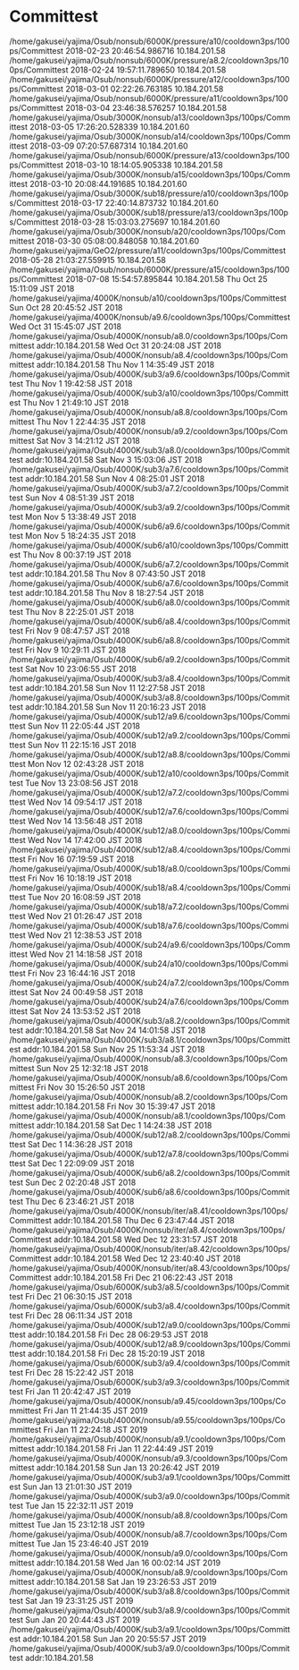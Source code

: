# Committest
  /home/gakusei/yajima/Osub/nonsub/6000K/pressure/a10/cooldown3ps/100ps/Committest 2018-02-23 20:46:54.986716 10.184.201.58
  /home/gakusei/yajima/Osub/nonsub/6000K/pressure/a8.2/cooldown3ps/100ps/Committest 2018-02-24 19:57:11.789650 10.184.201.58
  /home/gakusei/yajima/Osub/nonsub/6000K/pressure/a12/cooldown3ps/100ps/Committest 2018-03-01 02:22:26.763185 10.184.201.58
  /home/gakusei/yajima/Osub/nonsub/6000K/pressure/a11/cooldown3ps/100ps/Committest 2018-03-04 23:46:38.576257 10.184.201.58
  /home/gakusei/yajima/Osub/3000K/nonsub/a13/cooldown3ps/100ps/Committest 2018-03-05 17:26:20.528339 10.184.201.60
  /home/gakusei/yajima/Osub/3000K/nonsub/a14/cooldown3ps/100ps/Committest 2018-03-09 07:20:57.687314 10.184.201.60
  /home/gakusei/yajima/Osub/nonsub/6000K/pressure/a13/cooldown3ps/100ps/Committest 2018-03-10 18:14:05.905338 10.184.201.58
  /home/gakusei/yajima/Osub/3000K/nonsub/a15/cooldown3ps/100ps/Committest 2018-03-10 20:08:44.191685 10.184.201.60
  /home/gakusei/yajima/Osub/3000K/sub18/pressure/a10/cooldown3ps/100ps/Committest 2018-03-17 22:40:14.873732 10.184.201.60
  /home/gakusei/yajima/Osub/3000K/sub18/pressure/a13/cooldown3ps/100ps/Committest 2018-03-28 15:03:03.275697 10.184.201.60
  /home/gakusei/yajima/Osub/3000K/nonsub/a20/cooldown3ps/100ps/Committest 2018-03-30 05:08:00.848058 10.184.201.60
  /home/gakusei/yajima/GeO2/pressure/a11/cooldown3ps/100ps/Committest 2018-05-28 21:03:27.559915 10.184.201.58
  /home/gakusei/yajima/Osub/nonsub/6000K/pressure/a15/cooldown3ps/100ps/Committest 2018-07-08 15:54:57.895844 10.184.201.58
Thu Oct 25 15:11:09 JST 2018
/home/gakusei/yajima/4000K/nonsub/a10/cooldown3ps/100ps/Committest
Sun Oct 28 20:45:52 JST 2018
/home/gakusei/yajima/4000K/nonsub/a9.6/cooldown3ps/100ps/Committest
Wed Oct 31 15:45:07 JST 2018
/home/gakusei/yajima/Osub/4000K/nonsub/a8.0/cooldown3ps/100ps/Committest
addr:10.184.201.58
Wed Oct 31 20:24:08 JST 2018
/home/gakusei/yajima/Osub/4000K/nonsub/a8.4/cooldown3ps/100ps/Committest
addr:10.184.201.58
Thu Nov  1 14:35:49 JST 2018
/home/gakusei/yajima/Osub/4000K/sub3/a9.6/cooldown3ps/100ps/Committest
Thu Nov  1 19:42:58 JST 2018
/home/gakusei/yajima/Osub/4000K/sub3/a10/cooldown3ps/100ps/Committest
Thu Nov  1 21:49:10 JST 2018
/home/gakusei/yajima/Osub/4000K/nonsub/a8.8/cooldown3ps/100ps/Committest
Thu Nov  1 22:44:35 JST 2018
/home/gakusei/yajima/Osub/4000K/nonsub/a9.2/cooldown3ps/100ps/Committest
Sat Nov  3 14:21:12 JST 2018
/home/gakusei/yajima/Osub/4000K/sub3/a8.0/cooldown3ps/100ps/Committest
addr:10.184.201.58
Sat Nov  3 15:03:06 JST 2018
/home/gakusei/yajima/Osub/4000K/sub3/a7.6/cooldown3ps/100ps/Committest
addr:10.184.201.58
Sun Nov  4 08:25:01 JST 2018
/home/gakusei/yajima/Osub/4000K/sub3/a7.2/cooldown3ps/100ps/Committest
Sun Nov  4 08:51:39 JST 2018
/home/gakusei/yajima/Osub/4000K/sub3/a9.2/cooldown3ps/100ps/Committest
Mon Nov  5 13:38:49 JST 2018
/home/gakusei/yajima/Osub/4000K/sub6/a9.6/cooldown3ps/100ps/Committest
Mon Nov  5 18:24:35 JST 2018
/home/gakusei/yajima/Osub/4000K/sub6/a10/cooldown3ps/100ps/Committest
Thu Nov  8 00:37:19 JST 2018
/home/gakusei/yajima/Osub/4000K/sub6/a7.2/cooldown3ps/100ps/Committest
addr:10.184.201.58
Thu Nov  8 07:43:50 JST 2018
/home/gakusei/yajima/Osub/4000K/sub6/a7.6/cooldown3ps/100ps/Committest
addr:10.184.201.58
Thu Nov  8 18:27:54 JST 2018
/home/gakusei/yajima/Osub/4000K/sub6/a8.0/cooldown3ps/100ps/Committest
Thu Nov  8 22:25:01 JST 2018
/home/gakusei/yajima/Osub/4000K/sub6/a8.4/cooldown3ps/100ps/Committest
Fri Nov  9 08:47:57 JST 2018
/home/gakusei/yajima/Osub/4000K/sub6/a8.8/cooldown3ps/100ps/Committest
Fri Nov  9 10:29:11 JST 2018
/home/gakusei/yajima/Osub/4000K/sub6/a9.2/cooldown3ps/100ps/Committest
Sat Nov 10 23:06:55 JST 2018
/home/gakusei/yajima/Osub/4000K/sub3/a8.4/cooldown3ps/100ps/Committest
addr:10.184.201.58
Sun Nov 11 12:27:58 JST 2018
/home/gakusei/yajima/Osub/4000K/sub3/a8.8/cooldown3ps/100ps/Committest
addr:10.184.201.58
Sun Nov 11 20:16:23 JST 2018
/home/gakusei/yajima/Osub/4000K/sub12/a9.6/cooldown3ps/100ps/Committest
Sun Nov 11 22:05:44 JST 2018
/home/gakusei/yajima/Osub/4000K/sub12/a9.2/cooldown3ps/100ps/Committest
Sun Nov 11 22:15:16 JST 2018
/home/gakusei/yajima/Osub/4000K/sub12/a8.8/cooldown3ps/100ps/Committest
Mon Nov 12 02:43:28 JST 2018
/home/gakusei/yajima/Osub/4000K/sub12/a10/cooldown3ps/100ps/Committest
Tue Nov 13 23:08:56 JST 2018
/home/gakusei/yajima/Osub/4000K/sub12/a7.2/cooldown3ps/100ps/Committest
Wed Nov 14 09:54:17 JST 2018
/home/gakusei/yajima/Osub/4000K/sub12/a7.6/cooldown3ps/100ps/Committest
Wed Nov 14 13:56:48 JST 2018
/home/gakusei/yajima/Osub/4000K/sub12/a8.0/cooldown3ps/100ps/Committest
Wed Nov 14 17:42:00 JST 2018
/home/gakusei/yajima/Osub/4000K/sub12/a8.4/cooldown3ps/100ps/Committest
Fri Nov 16 07:19:59 JST 2018
/home/gakusei/yajima/Osub/4000K/sub18/a8.0/cooldown3ps/100ps/Committest
Fri Nov 16 10:18:19 JST 2018
/home/gakusei/yajima/Osub/4000K/sub18/a8.4/cooldown3ps/100ps/Committest
Tue Nov 20 16:08:59 JST 2018
/home/gakusei/yajima/Osub/4000K/sub18/a7.2/cooldown3ps/100ps/Committest
Wed Nov 21 01:26:47 JST 2018
/home/gakusei/yajima/Osub/4000K/sub18/a7.6/cooldown3ps/100ps/Committest
Wed Nov 21 12:38:53 JST 2018
/home/gakusei/yajima/Osub/4000K/sub24/a9.6/cooldown3ps/100ps/Committest
Wed Nov 21 14:18:58 JST 2018
/home/gakusei/yajima/Osub/4000K/sub24/a10/cooldown3ps/100ps/Committest
Fri Nov 23 16:44:16 JST 2018
/home/gakusei/yajima/Osub/4000K/sub24/a7.2/cooldown3ps/100ps/Committest
Sat Nov 24 00:49:58 JST 2018
/home/gakusei/yajima/Osub/4000K/sub24/a7.6/cooldown3ps/100ps/Committest
Sat Nov 24 13:53:52 JST 2018
/home/gakusei/yajima/Osub/4000K/sub3/a8.2/cooldown3ps/100ps/Committest
addr:10.184.201.58
Sat Nov 24 14:01:58 JST 2018
/home/gakusei/yajima/Osub/4000K/sub3/a8.1/cooldown3ps/100ps/Committest
addr:10.184.201.58
Sun Nov 25 11:53:34 JST 2018
/home/gakusei/yajima/Osub/4000K/nonsub/a8.3/cooldown3ps/100ps/Committest
Sun Nov 25 12:32:18 JST 2018
/home/gakusei/yajima/Osub/4000K/nonsub/a8.6/cooldown3ps/100ps/Committest
Fri Nov 30 15:26:50 JST 2018
/home/gakusei/yajima/Osub/4000K/nonsub/a8.2/cooldown3ps/100ps/Committest
addr:10.184.201.58
Fri Nov 30 15:39:47 JST 2018
/home/gakusei/yajima/Osub/4000K/nonsub/a8.1/cooldown3ps/100ps/Committest
addr:10.184.201.58
Sat Dec  1 14:24:38 JST 2018
/home/gakusei/yajima/Osub/4000K/sub12/a8.2/cooldown3ps/100ps/Committest
Sat Dec  1 14:36:28 JST 2018
/home/gakusei/yajima/Osub/4000K/sub12/a7.8/cooldown3ps/100ps/Committest
Sat Dec  1 22:09:09 JST 2018
/home/gakusei/yajima/Osub/4000K/sub6/a8.2/cooldown3ps/100ps/Committest
Sun Dec  2 02:20:48 JST 2018
/home/gakusei/yajima/Osub/4000K/sub6/a8.6/cooldown3ps/100ps/Committest
Thu Dec  6 23:46:21 JST 2018
/home/gakusei/yajima/Osub/4000K/nonsub/iter/a8.41/cooldown3ps/100ps/Committest
addr:10.184.201.58
Thu Dec  6 23:47:44 JST 2018
/home/gakusei/yajima/Osub/4000K/nonsub/iter/a8.4/cooldown3ps/100ps/Committest
addr:10.184.201.58
Wed Dec 12 23:31:57 JST 2018
/home/gakusei/yajima/Osub/4000K/nonsub/iter/a8.42/cooldown3ps/100ps/Committest
addr:10.184.201.58
Wed Dec 12 23:40:40 JST 2018
/home/gakusei/yajima/Osub/4000K/nonsub/iter/a8.43/cooldown3ps/100ps/Committest
addr:10.184.201.58
Fri Dec 21 06:22:43 JST 2018
/home/gakusei/yajima/Osub/6000K/sub3/a8.5/cooldown3ps/100ps/Committest
Fri Dec 21 06:30:15 JST 2018
/home/gakusei/yajima/Osub/6000K/sub3/a8.4/cooldown3ps/100ps/Committest
Fri Dec 28 06:11:34 JST 2018
/home/gakusei/yajima/Osub/4000K/sub12/a9.0/cooldown3ps/100ps/Committest
addr:10.184.201.58
Fri Dec 28 06:29:53 JST 2018
/home/gakusei/yajima/Osub/4000K/sub12/a8.9/cooldown3ps/100ps/Committest
addr:10.184.201.58
Fri Dec 28 15:20:19 JST 2018
/home/gakusei/yajima/Osub/6000K/sub3/a9.4/cooldown3ps/100ps/Committest
Fri Dec 28 15:22:42 JST 2018
/home/gakusei/yajima/Osub/6000K/sub3/a9.3/cooldown3ps/100ps/Committest
Fri Jan 11 20:42:47 JST 2019
/home/gakusei/yajima/Osub/4000K/nonsub/a9.45/cooldown3ps/100ps/Committest
Fri Jan 11 21:44:35 JST 2019
/home/gakusei/yajima/Osub/4000K/nonsub/a9.55/cooldown3ps/100ps/Committest
Fri Jan 11 22:24:18 JST 2019
/home/gakusei/yajima/Osub/4000K/nonsub/a9.1/cooldown3ps/100ps/Committest
addr:10.184.201.58
Fri Jan 11 22:44:49 JST 2019
/home/gakusei/yajima/Osub/4000K/nonsub/a9.3/cooldown3ps/100ps/Committest
addr:10.184.201.58
Sun Jan 13 20:26:42 JST 2019
/home/gakusei/yajima/Osub/4000K/sub3/a9.1/cooldown3ps/100ps/Committest
Sun Jan 13 21:01:30 JST 2019
/home/gakusei/yajima/Osub/4000K/sub3/a9.0/cooldown3ps/100ps/Committest
Tue Jan 15 22:32:11 JST 2019
/home/gakusei/yajima/Osub/4000K/nonsub/a8.8/cooldown3ps/100ps/Committest
Tue Jan 15 23:12:18 JST 2019
/home/gakusei/yajima/Osub/4000K/nonsub/a8.7/cooldown3ps/100ps/Committest
Tue Jan 15 23:46:40 JST 2019
/home/gakusei/yajima/Osub/4000K/nonsub/a9.0/cooldown3ps/100ps/Committest
addr:10.184.201.58
Wed Jan 16 00:02:14 JST 2019
/home/gakusei/yajima/Osub/4000K/nonsub/a8.9/cooldown3ps/100ps/Committest
addr:10.184.201.58
Sat Jan 19 23:26:53 JST 2019
/home/gakusei/yajima/Osub/4000K/sub3/a8.8/cooldown3ps/100ps/Committest
Sat Jan 19 23:31:25 JST 2019
/home/gakusei/yajima/Osub/4000K/sub3/a8.9/cooldown3ps/100ps/Committest
Sun Jan 20 20:44:43 JST 2019
/home/gakusei/yajima/Osub/4000K/sub3/a9.1/cooldown3ps/100ps/Committest
addr:10.184.201.58
Sun Jan 20 20:55:57 JST 2019
/home/gakusei/yajima/Osub/4000K/sub3/a9.0/cooldown3ps/100ps/Committest
addr:10.184.201.58
